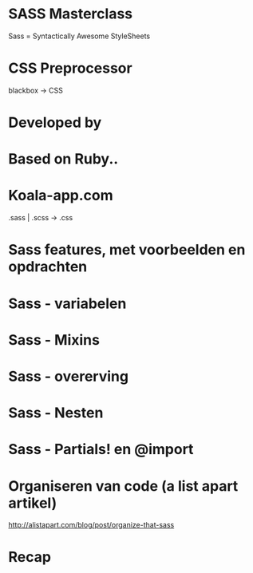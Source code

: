 # SASS Masterclass

Sass = Syntactically Awesome StyleSheets

# CSS Preprocessor

blackbox -> CSS

# Developed by

# Based on Ruby..

# Koala-app.com
.sass | .scss -> .css

# Sass features, met voorbeelden en opdrachten

# Sass - variabelen

# Sass - Mixins

# Sass - overerving

# Sass - Nesten

# Sass - Partials! en @import

# Organiseren van code (a list apart artikel)
http://alistapart.com/blog/post/organize-that-sass

# Recap

